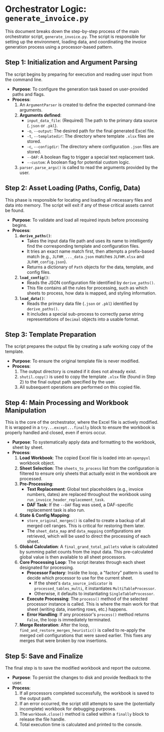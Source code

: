 # Orchestrator Logic: `generate_invoice.py`

This document breaks down the step-by-step process of the main orchestrator script, `generate_invoice.py`. The script is responsible for setting up the environment, loading data, and coordinating the invoice generation process using a processor-based pattern.

## Step 1: Initialization and Argument Parsing

The script begins by preparing for execution and reading user input from the command line.

- **Purpose**: To configure the generation task based on user-provided paths and flags.
- **Process**:
    1.  An `ArgumentParser` is created to define the expected command-line arguments.
    2.  **Arguments defined**:
        - `input_data_file`: (Required) The path to the primary data source (`.json` or `.pkl`).
        - `-o`, `--output`: The desired path for the final generated Excel file.
        - `-t`, `--templatedir`: The directory where template `.xlsx` files are stored.
        - `-c`, `--configdir`: The directory where configuration `.json` files are stored.
        - `--DAF`: A boolean flag to trigger a special text replacement task.
        - `--custom`: A boolean flag for potential custom logic.
    3.  `parser.parse_args()` is called to read the arguments provided by the user.

## Step 2: Asset Loading (Paths, Config, Data)

This phase is responsible for locating and loading all necessary files and data into memory. The script will exit if any of these critical assets cannot be found.

- **Purpose**: To validate and load all required inputs before processing begins.
- **Process**:
    1.  **`derive_paths()`**:
        - Takes the input data file path and uses its name to intelligently find the corresponding template and configuration files.
        - It tries an exact name match first, then attempts a prefix-based match (e.g., `JLFHM_..._data.json` matches `JLFHM.xlsx` and `JLFHM_config.json`).
        - Returns a dictionary of `Path` objects for the data, template, and config files.
    2.  **`load_config()`**:
        - Reads the JSON configuration file identified by `derive_paths()`.
        - This file contains all the rules for processing, such as which sheets to process, how data is mapped, and styling information.
    3.  **`load_data()`**:
        - Reads the primary data file (`.json` or `.pkl`) identified by `derive_paths()`.
        - It includes a special sub-process to correctly parse string representations of `Decimal` objects into a usable format.

## Step 3: Template Preparation

The script prepares the output file by creating a safe working copy of the template.

- **Purpose**: To ensure the original template file is never modified.
- **Process**:
    1.  The output directory is created if it does not already exist.
    2.  `shutil.copy()` is used to copy the template `.xlsx` file (found in Step 2) to the final output path specified by the user.
    3.  All subsequent operations are performed on this copied file.

## Step 4: Main Processing and Workbook Manipulation

This is the core of the orchestrator, where the Excel file is actively modified. It is wrapped in a `try...except...finally` block to ensure the workbook is properly handled and closed, even if errors occur.

- **Purpose**: To systematically apply data and formatting to the workbook, sheet by sheet.
- **Process**:
    1.  **Load Workbook**: The copied Excel file is loaded into an `openpyxl` workbook object.
    2.  **Sheet Selection**: The `sheets_to_process` list from the configuration is filtered to ensure only sheets that actually exist in the workbook are processed.
    3.  **Pre-Processing**:
        - **Text Replacement**: Global text placeholders (e.g., invoice numbers, dates) are replaced throughout the workbook using `run_invoice_header_replacement_task`.
        - **DAF Task**: If the `--DAF` flag was used, a DAF-specific replacement task is also run.
    4.  **State & Config Mapping**:
        - `store_original_merges()` is called to create a backup of all merged cell ranges. This is critical for restoring them later.
        - The `sheet_data_map` and `data_mapping` configurations are retrieved, which will be used to direct the processing of each sheet.
    5.  **Global Calculation**: A `final_grand_total_pallets` value is calculated by summing pallet counts from the input data. This pre-calculated global value is then available to all sheet processors.
    6.  **Core Processing Loop**: The script iterates through each sheet designated for processing.
        - **Processor Factory**: Inside the loop, a "factory" pattern is used to decide which processor to use for the current sheet.
            - If the sheet's `data_source_indicator` is `processed_tables_multi`, it instantiates `MultiTableProcessor`.
            - Otherwise, it defaults to instantiating `SingleTableProcessor`.
        - **Execute Processing**: The `process()` method of the selected processor instance is called. This is where the main work for that sheet (writing data, inserting rows, etc.) happens.
        - **Error Handling**: If any processor's `process()` method returns `False`, the loop is immediately terminated.
    7.  **Merge Restoration**: After the loop, `find_and_restore_merges_heuristic()` is called to re-apply the merged cell configurations that were saved earlier. This fixes any merges that were broken by row insertions.

## Step 5: Save and Finalize

The final step is to save the modified workbook and report the outcome.

- **Purpose**: To persist the changes to disk and provide feedback to the user.
- **Process**:
    1.  If all processors completed successfully, the workbook is saved to the output path.
    2.  If an error occurred, the script still attempts to save the (potentially incomplete) workbook for debugging purposes.
    3.  The `workbook.close()` method is called within a `finally` block to release the file handle.
    4.  Total execution time is calculated and printed to the console.
